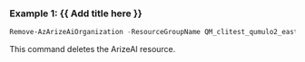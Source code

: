### Example 1: {{ Add title here }}
```powershell
Remove-AzArizeAiOrganization -ResourceGroupName QM_clitest_qumulo2_eastus -Name test-instance-cli-1
```

This command deletes the ArizeAI resource.

